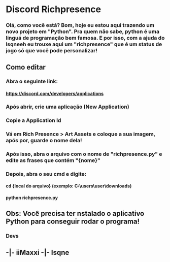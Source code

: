 # Discord Richpresence

### Olá, como você está? Bom, hoje eu estou aqui trazendo um novo projeto em "Python". Pra quem não sabe, python é uma linguá de programação bem famosa. E por isso, com a ajuda do Isqneeh eu trouxe aqui um "richpresence" que é um status de jogo só que você pode personalizar!

## Como editar

### Abra o seguinte link:

#### https://discord.com/developers/applications

### Após abrir, crie uma aplicação (New Application)

### Copie a Application Id

### Vá em Rich Presence > Art Assets e coloque a sua imagem, após por, guarde o nome dela!

### Após isso, abra o arquivo com o nome de "richpresence.py" e edite as frases que contém "{nome}"

### Depois, abra o seu cmd e digite: 

#### cd {local do arquivo} (exemplo: C:\users\user\downloads\)
#### python richpresence.py

## Obs: Você precisa ter nstalado o aplicativo Python para conseguir rodar o programa!

### Devs

## -|- iiMaxxi -|- Isqne
